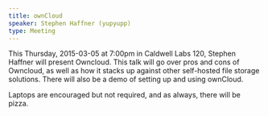 ```yaml
---
title: ownCloud
speaker: Stephen Haffner (yupyupp)
type: Meeting
---
```

This Thursday, 2015-03-05 at 7:00pm in Caldwell Labs 120, Stephen Haffner will present Owncloud. This talk will go over pros and cons of Owncloud, as well as how it stacks up against other self-hosted file storage solutions. There will also be a demo of setting up and using ownCloud.

Laptops are encouraged but not required, and as always, there will be pizza.
